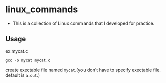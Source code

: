 # linux_commands
- This is a collection of Linux commands that I developed for practice.
## Usage
ex:mycat.c
```c
gcc -o mycat mycat.c
```
create exectable file named ```mycat```.(you don't have to specify exectable file. default is ```a.out```.)
